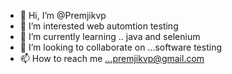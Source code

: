 - 👋 Hi, I’m @Premjikvp
- 👀 I’m interested web automtion testing
- 🌱 I’m currently learning .. java and selenium
- 💞️ I’m looking to collaborate on ...software testing
- 📫 How to reach me ...premjikvp@gmail.com

<!---
Premjikvp/Premjikvp is a ✨ special ✨ repository because its `README.md` (this file) appears on your GitHub profile.
You can click the Preview link to take a look at your changes.
--->
